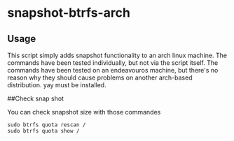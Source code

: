 # snapshot-btrfs-arch

## Usage
This script simply adds snapshot functionality to an arch linux machine. The commands have been tested individually, but not via the script itself. 
The commands have been tested on an endeavouros machine, but there's no reason why they should cause problems on another arch-based distribution.
yay must be installed.

##Check snap shot

You can check snapshot size with those commandes

```
sudo btrfs quota rescan /
sudo btrfs quota show /
```
